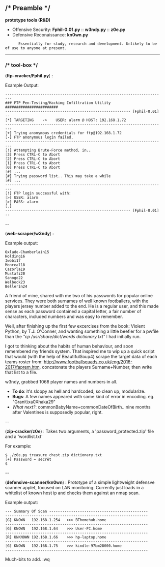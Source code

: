 ## /* Preamble */
**prototype tools (R&D)**
- Offensive Security: **Fphil-0.01.py** :: **w3ndy.py** :: **z0e.py**
- Defensive Reconaissance: **kn0wn.py**
```
      Essentially for study, research and development. Unlikely to be of use to anyone at present.
```
--------------------------------------------------------------------------------------------------------------------------------
### /* tool-box */

(**ftp-cracker/Fphil.py**) :

Example Output:
```
-------------------------------------------------------------------------
### FTP Pen-Testing/Hacking Infiltration Utility ########################
--------------------------------------------------------- [Fphil-0.01] --
[*] TARGETING	 ->	   USER: alarm @ HOST: 192.168.1.72
-------------------------------------------------------------------------
[+] Trying anonymous credentials for ftp@192.168.1.72
[-] FTP anonymous login failed.
-------------------------------------------------------------------------
[!] Attempting Brute-Force method, in..
[3] Press CTRL-C to Abort
[2] Press CTRL-C to Abort
[1] Press CTRL-C to Abort
[0] Press CTRL-C to Abort
[#] ...
[#] Trying password list.. This may take a while
[#] ...
-------------------------------------------------------------------------
[!] FTP login successful with:
[>] USER: alarm
[>] PASS: alarm
[.]
--------------------------------------------------------- [Fphil-0.01] --
```
--

(**web-scraper/w3ndy**) :

Example output:

```
Oxlade-Chamberlain15
Holding16
Iwobi17
Monreal18
Cazorla19
Mustafi20
Sanogo22
Welbeck23
Bellerín24
```
A friend of mine, shared with me two of his passwords for popular online services. They were both surnames of well known footballers,  with the players jersey number added to the end. 
He is a regular user, and this made sense as each password contained a capital letter, a fair number of characters, included numbers and was easy to remember. 

Well, after finishing up the first few excercises from the book: Violent Python, by T.J. O'Conner, and wanting something a little beefier for a pwfile than the *"cp /usr/share/dict/words dictionary.txt"* I had initially run.

I got to thinking about the habits of human behaviour, and soon remembered my friends system. 
That inspired me to wip up a quick script that would (with the help of BeautifulSoup4) scrape the target data of each teams roster from: http://www.footballsquads.co.uk/eng/2016-2017/faprem.htm, concatonate the players Surname+Number, then write that list to a file.

w3ndy, grabbed 1068 player names and numbers in all.

- **To do**: it's sloppy as hell and hardcoded, so clean up, modularize.
- **Bugs**: A few names appeared with some kind of error in encoding. eg. "Granit\xa0Xhaka29"
- *What next?*: commonBabyName+commonDateOfBirth.. nine months after Valentines is supposedly popular, right.

--

(**zip-cracker/z0e**) :
Takes two arguments, a 'password_protected.zip' file and a 'wordlist.txt'

For example:

```
$ ./z0e.py treasure_chest.zip dictionary.txt 
[+] Password = secret
$
```
--

(**defensive-scanner/kn0wn**) :
Prototype of a simple lightweight defensve scanner applet, focused on LAN monitoring.
Currently just loads in a whitelist of known host ip and checks them against an nmap scan.

Example output:

```
--- Summary Of Scan ---------------------------------------------
-----------------------------------------------------------------
[G]	KNOWN	192.168.1.254	>>>	BThomehub.home
-----------------------------------------------------------------
[G]	KNOWN	192.168.1.64	>>>	User-PC.home
-----------------------------------------------------------------
[R]	UNKNOWN	192.168.1.66	>>> hp-laptop.home
-----------------------------------------------------------------
[G]	KNOWN	192.168.1.75	>>>	kindle-97bm28000.home
-----------------------------------------------------------------
```

Much-bits to add.
:wq
